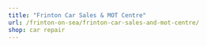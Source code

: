 ```yaml
---
title: "Frinton Car Sales & MOT Centre"
url: /frinton-on-sea/frinton-car-sales-and-mot-centre/
shop: car repair
---
```

